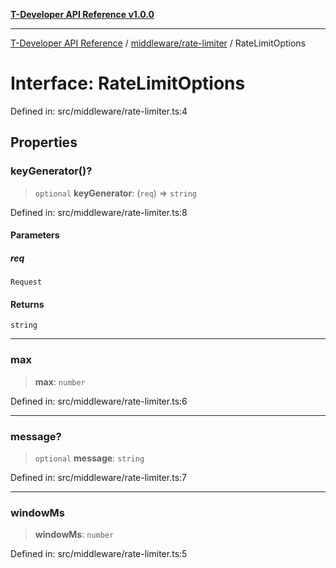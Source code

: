 [**T-Developer API Reference v1.0.0**](../../../README.md)

***

[T-Developer API Reference](../../../modules.md) / [middleware/rate-limiter](../README.md) / RateLimitOptions

# Interface: RateLimitOptions

Defined in: src/middleware/rate-limiter.ts:4

## Properties

### keyGenerator()?

> `optional` **keyGenerator**: (`req`) => `string`

Defined in: src/middleware/rate-limiter.ts:8

#### Parameters

##### req

`Request`

#### Returns

`string`

***

### max

> **max**: `number`

Defined in: src/middleware/rate-limiter.ts:6

***

### message?

> `optional` **message**: `string`

Defined in: src/middleware/rate-limiter.ts:7

***

### windowMs

> **windowMs**: `number`

Defined in: src/middleware/rate-limiter.ts:5
